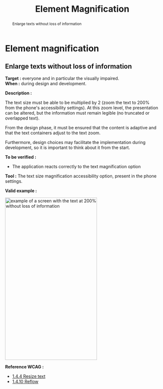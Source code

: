 ﻿---
title: "Element Magnification"
abstract: "Enlarge texts without loss of information"
---

# Element magnification

## Enlarge texts without loss of information

**Target&nbsp;:** everyone and in particular the visually impaired.  
**When&nbsp;:** during design and development.

**Description&nbsp;:** 

The text size must be able to be multiplied by 2 (zoom the text to 200% from the phone's accessibility settings). At this zoom level, the presentation can be altered, but the information must remain legible (no truncated or overlapped text).

From the design phase, it must be ensured that the content is adaptive and that the text containers adjust to the text zoom. 

Furthermore, design choices may facilitate the implementation during development, so it is important to think about it from the start.

**To be verified&nbsp;:**

- The application reacts correctly to the text magnification option

**Tool&nbsp;:**
The text size magnification accessibility option, present in the phone settings.


**Valid example&nbsp;:**  

<img src="../../../images/agrandissement.jpg" alt="example of a screen with the text at 200% without loss of information" width="300" height="530">


**Reference <abbr>WCAG</abbr>&nbsp;:**  
- <a lang="en" href="https://www.w3.org/TR/WCAG21/#resize-text">1.4.4 Resize text</a>
- <a lang="en" href="https://www.w3.org/TR/WCAG21/#reflow">1.4.10 Reflow</a>

